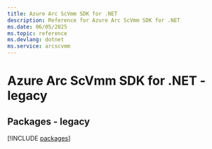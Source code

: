 ```yaml
---
title: Azure Arc ScVmm SDK for .NET
description: Reference for Azure Arc ScVmm SDK for .NET
ms.date: 06/05/2025
ms.topic: reference
ms.devlang: dotnet
ms.service: arcscvmm
---
```

# Azure Arc ScVmm SDK for .NET - legacy
## Packages - legacy
[!INCLUDE [packages](arc-scvmm-index.md)]